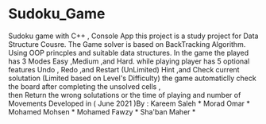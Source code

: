 # Sudoku_Game
Sudoku game with C++ , Console App
this project is a study project for Data Structure Cousre. 
The Game solver is based on BackTracking Algorithm.
Using OOP princples and suitable data structures.
In the game the played has 3 Modes Easy ,Medium ,and Hard.
while playing player has 5 optional features 
  Undo , Redo ,and Restart (UnLimited)
  Hint ,and Check current solutation (Limited based on Level's Difficulty)
the game automaticlly check the board after completing the unsolved cells ,  
then Return the wrong solutations or the time of playing and number of Movements
Developed in ( June 2021 )By : 
Kareem Saleh *
Morad Omar *
Mohamed Mohsen *
Mohamed Fawzy * 
Sha'ban Maher *

